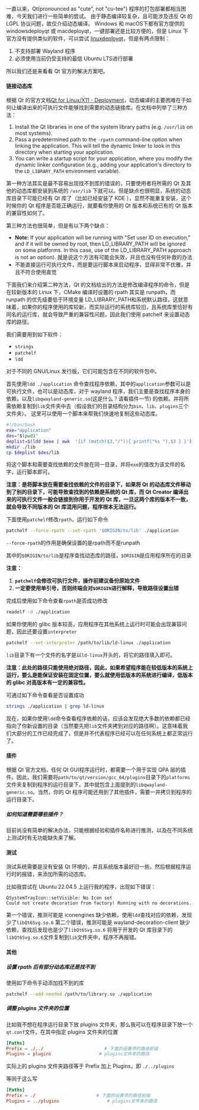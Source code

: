 一直以来，Qt(pronounced as "cute", not "cu-tee") 程序的打包部署都相当困难，今天我们进行一些简单的尝试。
由于静态编译较复杂，且可能涉及违反 Qt 的 LGPL 协议问题，故仅介绍动态编译。
Windows 和 macOS下都有官方提供的 windowsdeployqt 或 macdeployqt，一键部署还是比较方便的，但是 Linux 下官方没有提供类似的软件，可以尝试 [linuxdeployqt](https://github.com/probonopd/linuxdeployqt)，但是有两点限制：
1. 不支持部署 Wayland 程序
2. 必须使用当前仍受支持的最低 Ubuntu LTS进行部署

所以我们还是来看看 Qt 官方的解决方案吧。
#### 链接动态库
根据 Qt 的官方文档[Qt for Linux/X11 - Deployment](https://doc.qt.io/qt-6/linux-deployment.html)，动态编译的主要困难在于如何让编译出来的可执行文件能够找到需要的动态链接库。在文档中列举了三种方法：
1. Install the Qt libraries in one of the system library paths (e.g. `/usr/lib` on most systems).
2. Pass a predetermined path to the `-rpath` command-line option when linking the application. This will tell the dynamic linker to look in this directory when starting your application.
3. You can write a startup script for your application, where you modify the dynamic linker configuration (e.g., adding your application's directory to the `LD_LIBRARY_PATH` environment variable).

第一种方法其实是最不容易出现找不到库的错误的，只要使用者将所需的 Qt 及其他的动态库都安装到系统的 `/usr/lib` 下就可以。但是缺点也很明显，系统的动态库目录下可能已经有 Qt 库了（比如已经安装了 KDE ），显然不能重复安装，这个时候你的 Qt 程序是否能正确运行，就要看你使用的 Qt 版本和系统已有的 Qt 版本的兼容性如何了。

第三种方法也很简单，但是有以下两个缺点：
- **Note:** If your application will be running with "Set user ID on execution," and if it will be owned by root, then LD_LIBRARY_PATH will be ignored on some platforms. In this case, use of the LD_LIBRARY_PATH approach is not an option). 就是说这个方法有可能会失效，并且也没有任何补救的办法
- 不能直接运行可执行文件，而是要运行脚本来启动程序，显得非常不优雅，并且不符合使用直觉

下面我们来介绍第二种方法，Qt 的文档给出的方法是修改编译程序的命令，但是在较新版本的 Linux 下，CMake 编译时设置的 rpath 其实是 runpath，而 runpath 的优先级要低于环境变量 LD_LIBRARY_PATH和系统默认路径，这就意味着，如果你的程序使用的库较新，而实际运行的系统库较旧，且系统库里恰好有同名的运行库，就会导致严重的兼容性问题，因此我们使用 patchelf 来设置动态库的路径。

我们需要用到如下软件：
- `strings`
- `patchelf`
- `ldd`

对于不同的 GNU/Linux 发行版，它们可能包含在不同的软件包中。

首先使用`ldd ./application` 命令查找程序依赖，其中的`application`参数可以是可执行文件，也可以是动态库，对于 wayland 程序，我们主要是查找程序本身的依赖，以及`libqwayland-generic.so`(这是什么？请看插件一节) 的依赖。并将所需依赖复制到`lib`文件夹中去（假设我们的目录结构分为`bin`、`lib`、`plugins`三个文件夹）。
这里可以使用一个脚本来帮我们快速地复制这些动态库。
```bash
#!/bin/bash
exe="application"
des="$(pwd)"
deplist=$(ldd $exe | awk  '{if (match($3,"/")){ printf("%s "),$3 } }')
mkdir ./lib
cp $deplist $des/lib
```
将这个脚本和需要查找依赖的文件放在同一目录，并将`exe`的值改为该文件的名字，运行脚本即可。

**注意：是将脚本放在需要查找依赖的文件的目录下，如果将 Qt 的动态库文件移动到了别的目录下，可能导致查找到的依赖是系统的 Qt 库，而 Qt Creator 编译出来的可执行文件一般会链接到你用于开发的 Qt 库，一旦这两个库的版本不一致，就会导致不同版本的 Qt 库混用问题，程序根本无法运行。**

下面使用`patchelf`修改`rpath`，运行如下命令
```bash
patchelf --force-rpath --set-rpath '$ORIGIN/to/lib' ./application
```
`--force-rpath`的作用是确保设置的是rpath而不是runpath

其中的`$ORIGIN/to/lib`是程序查找动态库的路径，`$ORIGIN`是应用程序所在的目录

**注意：**
1. **`patchelf`会修改可执行文件，操作前建议备份原始文件**
2. **一定要使用单引号，否则终端会对`$ORIGIN`进行解释，导致路径设置出错**

完成后使用如下命令查看`rpath`是否成功修改
```bash
readelf -d ./application
```

如果你使用的 glibc 版本较高，应用程序在其他系统上运行时可能会出现兼容问题，因此还要设置`interpreter`
```bash
patchelf --set-interpreter /path/to/lib/ld-linux ./application
```
`lib`目录下有一个文件的名字是以`ld-linux`开头的，将它的路径填入即可。

**注意：此处的路径只能使用绝对路径，因此，如果希望程序能在较低版本的系统上运行，要么是能保证安装在固定位置，要么就使用低版本的系统进行编译，低版本的 glibc 对高版本有一定的兼容性。**

可通过如下命令查看是否设置成功
```bash
strings ./application | grep ld-linux
```

现在，如果你使用`ldd`命令查看程序依赖的话，应该会发现绝大多数的依赖都已经指向了你新设置的目录（当然要先把`lib`文件夹拷到对应的路径啊）。这意味着我们大部分的工作已经完成了，但是并不代表程序已经可以在任何系统上都正常运行了。

#### 插件
根据 Qt 官方文档，任何 Qt GUI程序运行时，都需要一个用于实现 QPA 层的插件。因此，我们需要将`path/to/qt/version/gcc_64/plugins`目录下的`platforms`文件夹复制到程序的运行目录下。其中就包含上面提到的`libqwayland-generic.so`。当然，你的 Qt 程序可能还用到了其他插件，需要一并拷贝到程序的运行目录下。
##### 如何知道需要哪些插件？
目前尚没有简单的解决办法，只能根据经验和插件名称进行推测，以及在不同系统上测试时有无功能缺失来了解。

#### 测试
测试系统需要是没有安装 Qt 环境的，并且系统版本最好旧一些。然后根据程序运行时的报错，来添加所需的动态库。

比如我尝试在 Ubuntu 22.04.5 上运行我的程序，出现如下错误：
```shell
QSystemTrayIcon::setVisible: No Icon set
Could not create decoration from factory! Running with no decorations.
```
第一个错误，推测可能是 iconengines 缺少依赖，使用`ldd`查找对应的依赖，发现少了`libQt6Svg.so.6`
第二个错误，推测可能是 wayland-decoration-client 缺少依赖，查找后发现也是少了`libQt6Svg.so.6`
将用于开发的 Qt 库目录下的`libQt6Svg.so.6`文件复制到`lib`文件夹中，程序不再报错。

#### 其他

##### 设置 rpath 后有部分动态库还是找不到
使用如下命令手动添加找不到的库
```bash
patchelf --add-needed /path/to/library.so ./application
```

##### 调整 plugins 文件夹的位置
比如我不想在程序运行目录下放 plugins 文件夹，那么我可以在程序目录下放一个`qt.conf`文件，在其中指定 plugins 文件夹的位置

```conf
[Paths]
Prefix = ./../                       # 下面的设置项的路径前缀
Plugins = plugins                  # plugins文件夹的路径
```
实际上的 plugins 文件夹路径等于 Prefix 加上 Plugins，即 `./../plugins`

等同于这么写

```conf
[Paths]
Prefix = ./                       # 下面的设置项的路径前缀
Plugins = ../plugins                  # plugins文件夹的路径
```
